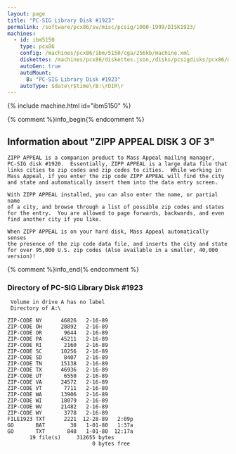 ```yaml
---
layout: page
title: "PC-SIG Library Disk #1923"
permalink: /software/pcx86/sw/misc/pcsig/1000-1999/DISK1923/
machines:
  - id: ibm5150
    type: pcx86
    config: /machines/pcx86/ibm/5150/cga/256kb/machine.xml
    diskettes: /machines/pcx86/diskettes.json,/disks/pcsigdisks/pcx86/diskettes.json
    autoGen: true
    autoMount:
      B: "PC-SIG Library Disk #1923"
    autoType: $date\r$time\rB:\rDIR\r
---
```


{% include machine.html id="ibm5150" %}

{% comment %}info_begin{% endcomment %}

## Information about "ZIPP APPEAL DISK 3 OF 3"

    ZIPP APPEAL is a companion product to Mass Appeal mailing manager,
    PC-SIG disk #1920.  Essentially, ZIPP APPEAL is a large data file that
    links cities to zip codes and zip codes to cities.  While working in
    Mass Appeal, if you enter the zip code ZIPP APPEAL will find the city
    and state and automatically insert them into the data entry screen.
    
    With ZIPP APPEAL installed, you can also enter the name, or partial name
    of a city, and browse through a list of possible zip codes and states
    for the entry.  You are allowed to page forwards, backwards, and even
    find another city if you like.
    
    When ZIPP APPEAL is on your hard disk, Mass Appeal automatically senses
    the presence of the zip code data file, and inserts the city and state
    for over 95,000 U.S. zip codes (Also available in a smaller, 40,000
    version)!
{% comment %}info_end{% endcomment %}


### Directory of PC-SIG Library Disk #1923

     Volume in drive A has no label
     Directory of A:\

    ZIP-CODE NY      46826   2-16-89
    ZIP-CODE OH      28892   2-16-89
    ZIP-CODE OR       9644   2-16-89
    ZIP-CODE PA      45211   2-16-89
    ZIP-CODE RI       2160   2-16-89
    ZIP-CODE SC      10256   2-16-89
    ZIP-CODE SD       8407   2-16-89
    ZIP-CODE TN      15138   2-16-89
    ZIP-CODE TX      46936   2-16-89
    ZIP-CODE UT       6550   2-16-89
    ZIP-CODE VA      24572   2-16-89
    ZIP-CODE VT       7711   2-16-89
    ZIP-CODE WA      13906   2-16-89
    ZIP-CODE WI      18079   2-16-89
    ZIP-CODE WV      21482   2-16-89
    ZIP-CODE WY       3778   2-16-89
    FILE1923 TXT      2221  12-28-89   2:09p
    GO       BAT        38   1-01-80   1:37a
    GO       TXT       848   1-01-80  12:17a
           19 file(s)     312655 bytes
                               0 bytes free
